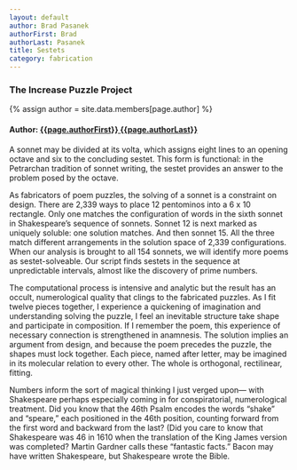 ```yaml
---
layout: default
author: Brad Pasanek
authorFirst: Brad
authorLast: Pasanek
title: Sestets
category: fabrication
---
```

### The Increase Puzzle Project

{% assign author = site.data.members[page.author] %}

<h4>
Author: <a href="./../../../../people/{{page.authorLast | downcase}}-{{page.authorFirst | downcase}}.html">{{page.authorFirst}} {{page.authorLast}}</a>
</h4>

A sonnet may be divided at its volta, which assigns eight lines to an opening octave and six to the concluding sestet. This form is functional: in the Petrarchan tradition of sonnet writing, the sestet provides an answer to the problem posed by the octave.  

As fabricators of poem puzzles, the solving of a sonnet is a constraint on design. There are 2,339 ways to place 12 pentominos into a 6 x 10 rectangle. Only one matches the configuration of words in the sixth sonnet in Shakespeare’s sequence of sonnets. Sonnet 12 is next marked as uniquely soluble: one solution matches. And then sonnet 15. All the three match different arrangements in the solution space of 2,339 configurations. When our analysis is brought to all 154 sonnets, we will identify more poems as sestet-solveable. Our script finds sestets in the sequence at unpredictable intervals, almost like the discovery of prime numbers.

The computational process is intensive and analytic but the result has an occult, numerological quality that clings to the fabricated puzzles. As I fit twelve pieces together, I experience a quickening of imagination and understanding solving the puzzle, I feel an inevitable structure take shape and participate in composition. If I remember the poem, this experience of necessary connection is strengthened in anamnesis. The solution implies an argument from design, and because the poem precedes the puzzle, the shapes must lock together. Each piece, named after letter, may be imagined in its molecular relation to every other. The whole is orthogonal, rectilinear, fitting. 

Numbers inform the sort of magical thinking I just verged upon— with Shakespeare perhaps especially coming in for conspiratorial, numerological treatment. Did you know that the 46th Psalm encodes the words “shake” and “speare,” each positioned in the 46th position, counting forward from the first word and backward from the last? (Did you care to know that Shakespeare was 46 in 1610 when the translation of the King James version was completed? Martin Gardner calls these “fantastic facts.”  Bacon may have written Shakespeare, but Shakespeare wrote the Bible. 

<!--To date we've "solved" three sestets, matching Shakespeare's language to polyomino packing puzzles. The sonnets (6, 12, and 15) are the only three of the first seventeen "procreation" sonnets that match solutions to the 6x10 pentomino packing puzzle. The puzzle fits each of the twelve pentomino pieces into the 6x10 rectangle. There are 2,339 solutions to the puzzle. -->
